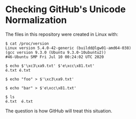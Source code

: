 # Checking GitHub's Unicode Normalization

The files in this repository were created in Linux with:

    $ cat /proc/version
    Linux version 5.4.0-42-generic (buildd@lgw01-amd64-038)
    (gcc version 9.3.0 (Ubuntu 9.3.0-10ubuntu2))
    #46-Ubuntu SMP Fri Jul 10 00:24:02 UTC 2020

    $ echo $'\xc3\xa9.txt' $'e\xcc\x81.txt'
    é.txt é.txt

    $ echo "foo" > $'\xc3\xa9.txt'

    $ echo "bar" > $'e\xcc\x81.txt'

    $ ls
    é.txt  é.txt

The question is how GitHub will treat this situation.
